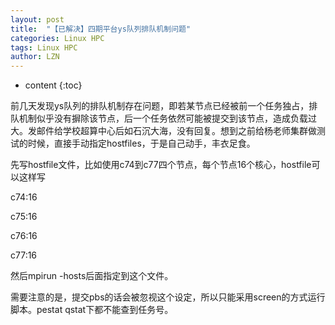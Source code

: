 ```yaml
---
layout: post
title:  "【已解决】四期平台ys队列排队机制问题" 
categories: Linux HPC
tags: Linux HPC
author: LZN
---
```


* content
{:toc}

前几天发现ys队列的排队机制存在问题，即若某节点已经被前一个任务独占，排队机制似乎没有摒除该节点，后一个任务依然可能被提交到该节点，造成负载过大。发邮件给学校超算中心后如石沉大海，没有回复。想到之前给杨老师集群做测试的时候，直接手动指定hostfiles，于是自己动手，丰衣足食。

先写hostfile文件，比如使用c74到c77四个节点，每个节点16个核心，hostfile可以这样写

c74:16

c75:16

c76:16

c77:16

然后mpirun -hosts后面指定到这个文件。

需要注意的是，提交pbs的话会被忽视这个设定，所以只能采用screen的方式运行脚本。pestat qstat下都不能查到任务号。